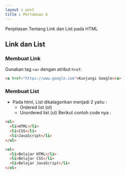```yaml
---
layout : post
title : Pertemuan 4
---
```


Penjelasan Tentang Link dan List pada HTML

## Link dan List

### Membuat Link 

Gunakan tag `<a>` dengan atribut `href`:

```html
<a href="https://www.google.com">Kunjungi Google</a>
```

### Membuat List
- Pada html, List dikatagorikan menjadi 2 yaitu :
    - Ordered list (ol)
    - Unordered list (ul)
Berikut contoh code nya :

```html
<ul>
  <li>HTML</li>
  <li>CSS</li>
  <li>JavaScript</li>
</ul>

<ol>
  <li>Belajar HTML</li>
  <li>Belajar CSS</li>
  <li>Belajar JavaScript</li>
</ol>
```